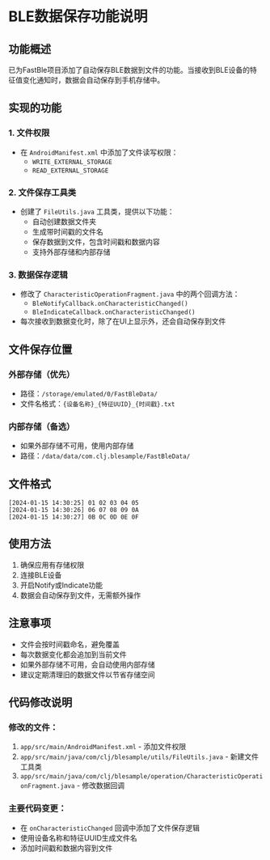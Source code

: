 # BLE数据保存功能说明

## 功能概述
已为FastBle项目添加了自动保存BLE数据到文件的功能。当接收到BLE设备的特征值变化通知时，数据会自动保存到手机存储中。

## 实现的功能

### 1. 文件权限
- 在 `AndroidManifest.xml` 中添加了文件读写权限：
  - `WRITE_EXTERNAL_STORAGE`
  - `READ_EXTERNAL_STORAGE`

### 2. 文件保存工具类
- 创建了 `FileUtils.java` 工具类，提供以下功能：
  - 自动创建数据文件夹
  - 生成带时间戳的文件名
  - 保存数据到文件，包含时间戳和数据内容
  - 支持外部存储和内部存储

### 3. 数据保存逻辑
- 修改了 `CharacteristicOperationFragment.java` 中的两个回调方法：
  - `BleNotifyCallback.onCharacteristicChanged()`
  - `BleIndicateCallback.onCharacteristicChanged()`
- 每次接收到数据变化时，除了在UI上显示外，还会自动保存到文件

## 文件保存位置

### 外部存储（优先）
- 路径：`/storage/emulated/0/FastBleData/`
- 文件名格式：`{设备名称}_{特征UUID}_{时间戳}.txt`

### 内部存储（备选）
- 如果外部存储不可用，使用内部存储
- 路径：`/data/data/com.clj.blesample/FastBleData/`

## 文件格式
```
[2024-01-15 14:30:25] 01 02 03 04 05
[2024-01-15 14:30:26] 06 07 08 09 0A
[2024-01-15 14:30:27] 0B 0C 0D 0E 0F
```

## 使用方法

1. 确保应用有存储权限
2. 连接BLE设备
3. 开启Notify或Indicate功能
4. 数据会自动保存到文件，无需额外操作

## 注意事项

- 文件会按时间戳命名，避免覆盖
- 每次数据变化都会追加到当前文件
- 如果外部存储不可用，会自动使用内部存储
- 建议定期清理旧的数据文件以节省存储空间

## 代码修改说明

### 修改的文件：
1. `app/src/main/AndroidManifest.xml` - 添加文件权限
2. `app/src/main/java/com/clj/blesample/utils/FileUtils.java` - 新建文件工具类
3. `app/src/main/java/com/clj/blesample/operation/CharacteristicOperationFragment.java` - 修改数据回调

### 主要代码变更：
- 在 `onCharacteristicChanged` 回调中添加了文件保存逻辑
- 使用设备名称和特征UUID生成文件名
- 添加时间戳和数据内容到文件

